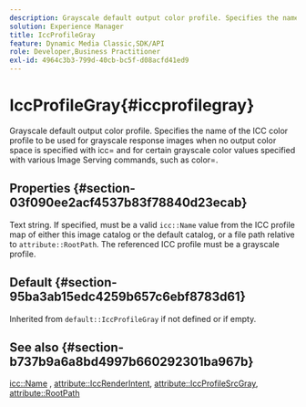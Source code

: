 ```yaml
---
description: Grayscale default output color profile. Specifies the name of the ICC color profile to be used for grayscale response images when no output color space is specified with icc= and for certain grayscale color values specified with various Image Serving commands, such as color=.
solution: Experience Manager
title: IccProfileGray
feature: Dynamic Media Classic,SDK/API
role: Developer,Business Practitioner
exl-id: 4964c3b3-799d-40cb-bc5f-d08acfd41ed9
---
```

# IccProfileGray{#iccprofilegray}

Grayscale default output color profile. Specifies the name of the ICC color profile to be used for grayscale response images when no output color space is specified with icc= and for certain grayscale color values specified with various Image Serving commands, such as color=.

## Properties {#section-03f090ee2acf4537b83f78840d23ecab}

Text string. If specified, must be a valid `icc::Name` value from the ICC profile map of either this image catalog or the default catalog, or a file path relative to `attribute::RootPath`. The referenced ICC profile must be a grayscale profile.

## Default {#section-95ba3ab15edc4259b657c6ebf8783d61}

Inherited from `default::IccProfileGray` if not defined or if empty.

## See also {#section-b737b9a6a8bd4997b660292301ba967b}

[icc::Name](../../../../../is-api/image-catalog/image-serving-api-ref/c-image-catalog-reference/c-icc-profile-map-reference/r-name-icc.md#reference-9e7d3c8e35434981a3dfac66b8946cbe) , [attribute::IccRenderIntent](../../../../../is-api/image-catalog/image-serving-api-ref/c-image-catalog-reference/c-attributes-reference/r-iccrenderintent.md#reference-012f207f28bd4406a5368d23ed95a51f), [attribute::IccProfileSrcGray](../../../../../is-api/image-catalog/image-serving-api-ref/c-image-catalog-reference/c-attributes-reference/r-iccprofilesrcgray.md#reference-a717831da24d43f680d01393660f12f9), [attribute::RootPath](../../../../../is-api/image-catalog/image-serving-api-ref/c-image-catalog-reference/c-attributes-reference/r-rootpath.md#reference-17d57e5967be403b8408fa7214017494)
